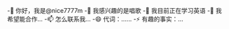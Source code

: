 -👋 你好，我是@nice7777m
-👀 我感兴趣的是唱歌
-🌱 我目前正在学习英语
-💞️ 我希望能合作...
-📫 怎么联系我...
-😄 代词：......
-⚡ 有趣的事实：...

<!---
nice7777m/nice7777m是a ✨ special ✨ 存储库，因为它的“README.md”(此文件)出现在您的GitHub配置文件中。
您可以单击“预览”链接查看所做的更改。
--->
